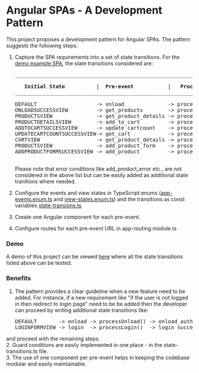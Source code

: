 # Angular SPAs - A Development Pattern

This project proposes a development pattern for Angular SPAs. The pattern suggests the following steps:

1. Capture the SPA requirements into a set of state transitions.
   For the [demo example SPA](https://mapteb.github.io/angular-a-development-pattern), the state transitions considered are:

   <pre>
   ______________________________________________________________________________________________________________________________________
   
      <strong>Initial State</strong>          |  <strong>Pre-event</strong>           |   <strong>Processor</strong>                |      <strong>Post-event</strong>               |  <strong>Final State</strong>
   ______________________________________________________________________________________________________________________________________
   
   DEFAULT                   -> onload              -> processOnload()            -> onload_succcess             -> ONLOADSUCCESSVIEW
   ONLOADSUCCESSVIEW         -> get_products        -> processGetProducts()       -> get_products_succcess       -> PRODUCTSVIEW
   PRODUCTSVIEW              -> get_product_details -> processGetProductDetails() -> get_product_details_success -> PRODUCTDETAILSVIEW
   PRODUCTDETAILSVIEW        -> add_to_cart         -> processAddToCart()         -> add_to_cart_success         -> ADDTOCARTSUCCESSVIEW
   ADDTOCARTSUCCESSVIEW      -> update_cartcount    -> processUpdateCartCount()   -> update_cartcount_success    -> UPDATECARTCOUNTSUCCESSVIEW
   UPDATECARTCOUNTSUCCESSVIEW-> get_cart            -> processGetCart()           -> get_cart_success            -> CARTVIEW
   CARTVIEW                  -> get_product_details -> processGetProductDetails() -> get_product_details_success -> PRODUCTDETAILSVIEW
   PRODUCTSVIEW              -> add_product_form    -> processAddProductForm()    -> add_product_form_succcess   -> ADDPRODUCTFORMSUCCESSVIEW
   ADDPRODUCTFORMSUCCESSVIEW -> add_product         -> processAddProduct()        -> add_product_succcess        -> ADDPRODUCTSUCCESSVIEW
   ______________________________________________________________________________________________________________________________________
   </pre>

   Please note that error conditions like add_product_error etc., are not considered in the above list but can be easily added as additional state tranitions where needed.

2. Configure the events and view states in TypeScript enums ([app-events.enum.ts](https://github.com/mapteb/angular-a-development-pattern/blob/main/src/app/state-transitions/app-events.enum.ts) and [view-states.enum.ts](https://github.com/mapteb/angular-a-development-pattern/blob/main/src/app/state-transitions/view-states.enum.ts)) and the transitions as const variables [state-transions.ts](https://github.com/mapteb/angular-a-development-pattern/blob/main/src/app/state-transitions/state-transitions.ts)

3. Create one Angular component for each pre-event.

4. Configure routes for each pre-event URL in app-routing.module.ts

### Demo

A demo of this project can be viewed [here](https://mapteb.github.io/angular-a-development-pattern) where all the state transitions listed above can be tested.

### Benefits

1. The pattern provides a clear guideline when a new feature need to be added. For instance, if a new requirement like "if the user is not logged in then redirect to login page" need to be be added then the developer can proceed by writing additional state transitions like:

   <pre>
   DEFAULT       -> onload -> processOnload() -> onload_auth_error -> LOGINFORMVIEW
   LOGINFORMVIEW -> login  -> processLogin()  -> login_success     -> ONLOADSUCCESSVIEW
   </pre>

and proceed with the remaining steps.  
2. Guard conditions are easily implemented in one place - in the state-transitions.ts file.  
3. The use of one component per pre-event helps in keeping the codebase modular and easily maintainable.   
